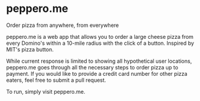 # peppero.me
Order pizza from anywhere, from everywhere

peppero.me is a web app that allows you to order a large cheese pizza from every Domino's within a 10-mile radius with the click of a button. Inspired by MIT's pizza button. 

While current response is limited to showing all hypothetical user locations, peppero.me goes through all the necessary steps to order pizza up to payment. If you would like to provide a credit card number for other pizza eaters, feel free to submit a pull request.

To run, simply visit peppero.me.
